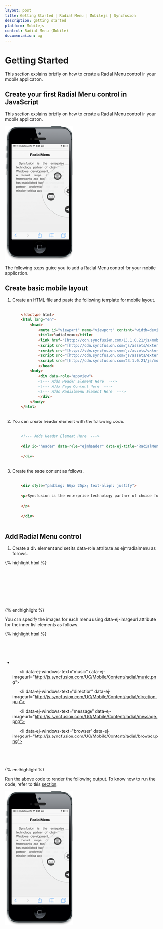 ```yaml
---
layout: post
title: Getting Started | Radial Menu | Mobilejs | Syncfusion
description: getting started
platform: Mobilejs
control: Radial Menu (Mobile)
documentation: ug
---
```


# Getting Started

This section explains briefly on how to create a Radial Menu control in your mobile application.

## Create your first Radial Menu control in JavaScript

This section explains briefly on how to create a Radial Menu control in your mobile application.

![](Getting-Started_images/Getting-Started_img1.png)


The following steps guide you to add a Radial Menu control for your mobile application.

## Create basic mobile layout

1. Create an HTML file and paste the following template for mobile layout.     

   ~~~ html
   
	   <!doctype html>
	   <html lang="en">
		   <head>
			   <meta id="viewport" name="viewport" content="width=device-width, initial-scale=1.0,maximum-scale=1.0, user-scalable=no" />
			   <title>Radialmenu</title>
			   <link href="[http://cdn.syncfusion.com/13.1.0.21/js/mobile/ej.mobile.all.min.css”](http://cdn.syncfusion.com/13.1.0.21/js/mobile/ej.mobile.all.min.css) rel="stylesheet" />
			   <script src="[http://cdn.syncfusion.com/js/assets/external/jquery-1.10.2.min.js](http://cdn.syncfusion.com/js/assets/external/jquery-1.10.2.min.js)"></script>
			   <script src="[http://cdn.syncfusion.com/js/assets/external/jsrender.min.js](http://cdn.syncfusion.com/js/assets/external/jsrender.min.js)"></script>
			   <script src="[http://cdn.syncfusion.com/js/assets/external/jquery.globalize.min.js](http://cdn.syncfusion.com/js/assets/external/jquery.globalize.min.js)"></script>
			   <script src="[http://cdn.syncfusion.com/13.1.0.21/js/mobile/ej.mobile.all.min.js](http://cdn.syncfusion.com/13.1.0.21/js/mobile/ej.mobile.all.min.js)"></script>
			   </head>
		   <body>
			   <div data-role="appview">
			   <!--- Adds Header Element Here  --->
			   <!--- Adds Page Content Here  --->
			   <!--- Adds Radialmenu Element Here  --->
			   </div>
		   </body>
	   </html>
	   
   ~~~ 
   
2. You can create header element with the following code.

   ~~~ html
   
	   <!--- Adds Header Element Here  --->
	   
	   <div id="header" data-role="ejmheader" data-ej-title="RadialMenu">
	   
	   </div>    
         
   ~~~ 

3. Create the page content as follows.

   ~~~ html
   
	   <div style="padding: 66px 25px; text-align: justify">
	   
	   <p>Syncfusion is the enterprise technology partner of choice for Windows development, delivering a broad range of software frameworks and tools. Syncfusion has established itself as the trusted partner worldwide for use in mission-critical applications.
	   
	   </p>
	   
	   </div>
	   
   ~~~  

## Add Radial Menu control

1. Create a div element and set its data-role attribute as ejmradialmenu as follows.

{% highlight html %}

<div id="defaultradialmenu" data-role="ejmradialmenu">

     <ul>

          <!--- Add Menu Items Here  --->

     </ul>

</div>  

{% endhighlight %}

You can specify the images for each menu using data-ej-imageurl attribute for the inner list elements as follows. 

{% highlight html %}

<div id="defaultradialmenu" data-role="ejmradialmenu">

  <ul>

      <li data-ej-windows-text="google" data-ej-imageurl="http://js.syncfusion.com/UG/Mobile/Content/radial/google.png"></li>

      <li data-ej-windows-text="music” data-ej-imageurl="http://js.syncfusion.com/UG/Mobile/Content/radial/music.png"></li>

      <li data-ej-windows-text="direction” data-ej-imageurl="http://js.syncfusion.com/UG/Mobile/Content/radial/direction.png"></li>

      <li data-ej-windows-text="message” data-ej-imageurl="http://js.syncfusion.com/UG/Mobile/Content/radial/message.png"></li>

      <li data-ej-windows-text="browser” data-ej-imageurl="http://js.syncfusion.com/UG/Mobile/Content/radial/browser.png"></li>

   </ul>      

</div>



{% endhighlight %}

Run the above code to render the following output. To know how to run the code, refer to this [section](http://docs.syncfusion.com/mobilejs/radialmenu/getting-started).

![](Getting-Started_images/Getting-Started_img2.png)